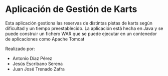 # Aplicación de Gestión de Karts

Esta aplicación gestiona las reservas de distintas pistas de karts según dificultad y un tiempo preestablecido. La aplicación está hecha en Java y se puede construir un fichero WAR que se puede ejecutar en un contenedor de aplicaciones como Apache Tomcat

Realizado por:
- Antonio Díaz Pérez
- Jesús Escribano Serena
- Juan José Trenado Zafra
